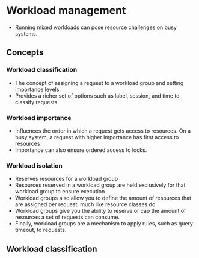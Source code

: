 # Workload management
- Running mixed workloads can pose resource challenges on busy systems.

## Concepts
### Workload classification
 - The concept of assigning a request to a workload group and setting importance levels.
 - Provides a richer set of options such as label, session, and time to classify requests.

### Workload importance
 - Influences the order in which a request gets access to resources. On a busy system, a request with higher importance has first access to resources
 - Importance can also ensure ordered access to locks.

### Workload isolation
 - Reserves resources for a workload group
 - Resources reserved in a workload group are held exclusively for that workload group to ensure execution
 - Workload groups also allow you to define the amount of resources that are assigned per request, much like resource classes do
 - Workload groups give you the ability to reserve or cap the amount of resources a set of requests can consume. 
 - Finally, workload groups are a mechanism to apply rules, such as query timeout, to requests.

## Workload classification
